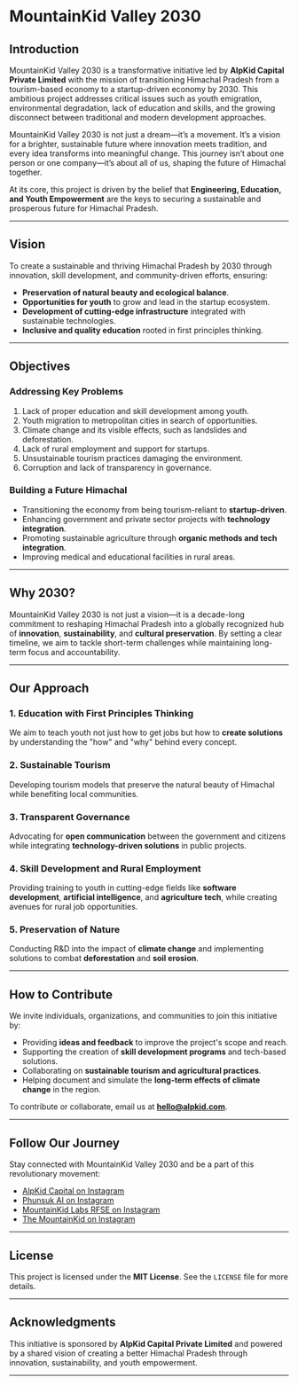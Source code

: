 # MountainKid Valley 2030

## **Introduction**

MountainKid Valley 2030 is a transformative initiative led by **AlpKid Capital Private Limited** with the mission of transitioning Himachal Pradesh from a tourism-based economy to a startup-driven economy by 2030. This ambitious project addresses critical issues such as youth emigration, environmental degradation, lack of education and skills, and the growing disconnect between traditional and modern development approaches.

MountainKid Valley 2030 is not just a dream—it’s a movement. It’s a vision for a brighter, sustainable future where innovation meets tradition, and every idea transforms into meaningful change. This journey isn’t about one person or one company—it’s about all of us, shaping the future of Himachal together.


At its core, this project is driven by the belief that **Engineering, Education, and Youth Empowerment** are the keys to securing a sustainable and prosperous future for Himachal Pradesh.

---

## **Vision**

To create a sustainable and thriving Himachal Pradesh by 2030 through innovation, skill development, and community-driven efforts, ensuring:

- **Preservation of natural beauty and ecological balance**.
- **Opportunities for youth** to grow and lead in the startup ecosystem.
- **Development of cutting-edge infrastructure** integrated with sustainable technologies.
- **Inclusive and quality education** rooted in first principles thinking.

---

## **Objectives**

### **Addressing Key Problems**

1. Lack of proper education and skill development among youth.
2. Youth migration to metropolitan cities in search of opportunities.
3. Climate change and its visible effects, such as landslides and deforestation.
4. Lack of rural employment and support for startups.
5. Unsustainable tourism practices damaging the environment.
6. Corruption and lack of transparency in governance.

### **Building a Future Himachal**

- Transitioning the economy from being tourism-reliant to **startup-driven**.
- Enhancing government and private sector projects with **technology integration**.
- Promoting sustainable agriculture through **organic methods and tech integration**.
- Improving medical and educational facilities in rural areas.

---

## **Why 2030?**

MountainKid Valley 2030 is not just a vision—it is a decade-long commitment to reshaping Himachal Pradesh into a globally recognized hub of **innovation**, **sustainability**, and **cultural preservation**. By setting a clear timeline, we aim to tackle short-term challenges while maintaining long-term focus and accountability.

---

## **Our Approach**

### **1. Education with First Principles Thinking**

We aim to teach youth not just how to get jobs but how to **create solutions** by understanding the "how" and "why" behind every concept.

### **2. Sustainable Tourism**

Developing tourism models that preserve the natural beauty of Himachal while benefiting local communities.

### **3. Transparent Governance**

Advocating for **open communication** between the government and citizens while integrating **technology-driven solutions** in public projects.

### **4. Skill Development and Rural Employment**

Providing training to youth in cutting-edge fields like **software development**, **artificial intelligence**, and **agriculture tech**, while creating avenues for rural job opportunities.

### **5. Preservation of Nature**

Conducting R&D into the impact of **climate change** and implementing solutions to combat **deforestation** and **soil erosion**.

---

## **How to Contribute**

We invite individuals, organizations, and communities to join this initiative by:

- Providing **ideas and feedback** to improve the project's scope and reach.
- Supporting the creation of **skill development programs** and tech-based solutions.
- Collaborating on **sustainable tourism and agricultural practices**.
- Helping document and simulate the **long-term effects of climate change** in the region.

To contribute or collaborate, email us at **hello@alpkid.com**.

---

## **Follow Our Journey**

Stay connected with MountainKid Valley 2030 and be a part of this revolutionary movement:

- [AlpKid Capital on Instagram](https://www.instagram.com/alpkid/)
- [Phunsuk AI on Instagram](https://www.instagram.com/phunsuk.ai)
- [MountainKid Labs RFSE on Instagram](https://www.instagram.com/rfSeclub/)
- [The MountainKid on Instagram](https://www.instagram.com/themountainkid/)

---

## **License**

This project is licensed under the **MIT License**. See the `LICENSE` file for more details.

---

## **Acknowledgments**

This initiative is sponsored by **AlpKid Capital Private Limited** and powered by a shared vision of creating a better Himachal Pradesh through innovation, sustainability, and youth empowerment.

---
